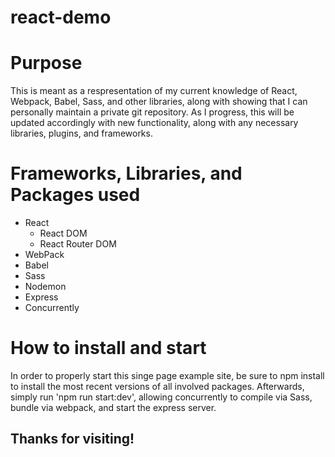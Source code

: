 # react-demo

# Purpose
This is meant as a respresentation of my current knowledge of React, Webpack, Babel, Sass, and other libraries, along with showing that I can personally maintain a private git repository. As I progress, this will be updated accordingly with new functionality, along with any necessary libraries, plugins, and frameworks. 

# Frameworks, Libraries, and Packages used
- React
  - React DOM
  - React Router DOM
- WebPack
- Babel
- Sass
- Nodemon
- Express
- Concurrently

# How to install and start
In order to properly start this singe page example site, be sure to npm install to install the most recent versions of all involved packages. Afterwards, simply run 'npm run start:dev', allowing concurrently to compile via Sass, bundle via webpack, and start the express server.

## Thanks for visiting!

